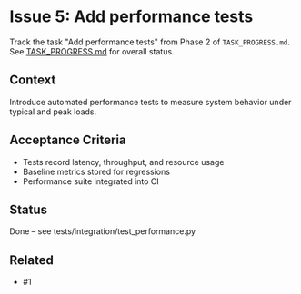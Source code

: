 # Issue 5: Add performance tests

Track the task "Add performance tests" from Phase 2 of `TASK_PROGRESS.md`.
See [TASK_PROGRESS.md](../TASK_PROGRESS.md) for overall status.

## Context
Introduce automated performance tests to measure system behavior under
typical and peak loads.

## Acceptance Criteria
- Tests record latency, throughput, and resource usage
- Baseline metrics stored for regressions
- Performance suite integrated into CI

## Status
Done – see tests/integration/test_performance.py

## Related
- #1
